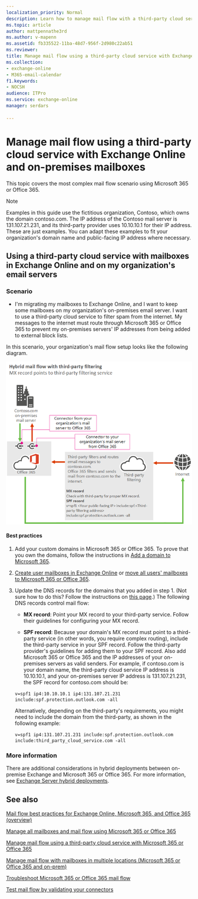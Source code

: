 ```yaml
---
localization_priority: Normal
description: Learn how to manage mail flow with a third-party cloud service in an Exchange hybrid environment (where your mailboxes are in both an on-premises organization and in Exchange Online).
ms.topic: article
author: mattpennathe3rd
ms.author: v-mapenn
ms.assetid: fb335522-11ba-48d7-956f-2d980c22ab51
ms.reviewer: 
title: Manage mail flow using a third-party cloud service with Exchange Online and on-premises mailboxes
ms.collection: 
- exchange-online
- M365-email-calendar
f1.keywords:
- NOCSH
audience: ITPro
ms.service: exchange-online
manager: serdars

---
```


# Manage mail flow using a third-party cloud service with Exchange Online and on-premises mailboxes

This topic covers the most complex mail flow scenario using Microsoft 365 or Office 365.

> [!NOTE]
> Examples in this guide use the fictitious organization, Contoso, which owns the domain contoso.com. The IP address of the Contoso mail server is 131.107.21.231, and its third-party provider uses 10.10.10.1 for their IP address. These are just examples. You can adapt these examples to fit your organization's domain name and public-facing IP address where necessary.

## Using a third-party cloud service with mailboxes in Exchange Online and on my organization's email servers

### Scenario

- I'm migrating my mailboxes to Exchange Online, and I want to keep some mailboxes on my organization's on-premises email server. I want to use a third-party cloud service to filter spam from the internet. My messages to the internet must route through Microsoft 365 or Office 365 to prevent my on-premises servers' IP addresses from being added to external block lists.

In this scenario, your organization's mail flow setup looks like the following diagram.

![Mail flow diagram showing mail from the internet going to a third-party service then to Microsoft 365 or Office 365 and then to on-premises servers. Mail from on-premises servers goes to Microsoft 365 or Office 365 then to the internet (bypassing the third-party service).](../media/fc2c46f3-a1e4-45b7-845b-ff6197113673.png)

#### Best practices

1. Add your custom domains in Microsoft 365 or Office 365. To prove that you own the domains, follow the instructions in [Add a domain to Microsoft 365](https://docs.microsoft.com/microsoft-365/admin/setup/add-domain).

2. [Create user mailboxes in Exchange Online](../recipients-in-exchange-online/create-user-mailboxes.md) or [move all users' mailboxes to Microsoft 365 or Office 365](../mailbox-migration/mailbox-migration.md).

3. Update the DNS records for the domains that you added in step 1. (Not sure how to do this? Follow the instructions on [this page](https://docs.microsoft.com/microsoft-365/admin/get-help-with-domains/create-dns-records-at-any-dns-hosting-provider).) The following DNS records control mail flow:

   - **MX record**: Point your MX record to your third-party service. Follow their guidelines for configuring your MX record.

   - **SPF record**: Because your domain's MX record must point to a third-party service (in other words, you require complex routing), include the third-party service in your SPF record. Follow the third-party provider's guidelines for adding them to your SPF record. Also add Microsoft 365 or Office 365 and the IP addresses of your on-premises servers as valid senders. For example, if contoso.com is your domain name, the third-party cloud service IP address is 10.10.10.1, and your on-premises server IP address is 131.107.21.231, the SPF record for contoso.com should be:

   ```text
   v=spf1 ip4:10.10.10.1 ip4:131.107.21.231 include:spf.protection.outlook.com -all
   ```

   Alternatively, depending on the third-party's requirements, you might need to include the domain from the third-party, as shown in the following example:

   ```text
   v=spf1 ip4:131.107.21.231 include:spf.protection.outlook.com include:third_party_cloud_service.com -all
   ```

### More information

There are additional considerations in hybrid deployments between on-premise Exchange and Microsoft 365 or Office 365. For more information, see [Exchange Server hybrid deployments](https://docs.microsoft.com/exchange/exchange-hybrid).

## See also

[Mail flow best practices for Exchange Online, Microsoft 365, and Office 365 (overview)](mail-flow-best-practices.md)

[Manage all mailboxes and mail flow using Microsoft 365 or Office 365](manage-mailboxes-with-office-365.md)

[Manage mail flow using a third-party cloud service with Microsoft 365 or Office 365](manage-mail-flow-using-third-party-cloud.md)

[Manage mail flow with mailboxes in multiple locations (Microsoft 365 or Office 365 and on-prem)](manage-mail-flow-for-multiple-locations.md)

[Troubleshoot Microsoft 365 or Office 365 mail flow](troubleshoot-mail-flow.md)

[Test mail flow by validating your connectors](test-mail-flow.md)
